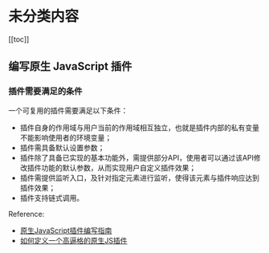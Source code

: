 # 未分类内容

[[toc]]

## 编写原生 JavaScript 插件

### 插件需要满足的条件

一个可复用的插件需要满足以下条件：

- 插件自身的作用域与用户当前的作用域相互独立，也就是插件内部的私有变量不能影响使用者的环境变量；
- 插件需具备默认设置参数；
- 插件除了具备已实现的基本功能外，需提供部分API，使用者可以通过该API修改插件功能的默认参数，从而实现用户自定义插件效果；
- 插件需提供监听入口，及针对指定元素进行监听，使得该元素与插件响应达到插件效果；
- 插件支持链式调用。

Reference:

- [原生JavaScript插件编写指南](http://geocld.github.io/2016/03/10/javascript_plugin/)
- [如何定义一个高逼格的原生JS插件](https://www.jianshu.com/p/e65c246beac1)
